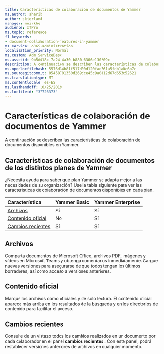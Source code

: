 ```yaml
---
title: Características de colaboración de documentos de Yammer
ms.author: sharik
author: skjerland
manager: mnirkhe
audience: ITPro
ms.topic: reference
f1_keywords:
- document-collaboration-features-in-yammer
ms.service: o365-administration
localization_priority: Normal
ms.custom: Adm_ServiceDesc
ms.assetid: 9b5d618c-7a24-4a30-b880-6306e130209c
description: A continuación se describen las características de colaboración de documentos disponibles en Yammer.
ms.openlocfilehash: 5576d34b81f517d00d120fae761a5fdb1a0c6b7c
ms.sourcegitcommit: 05458701350d269dce45c9a0812d67d653c52621
ms.translationtype: MT
ms.contentlocale: es-ES
ms.lasthandoff: 10/25/2019
ms.locfileid: "37726373"
---
```

# <a name="document-collaboration-features-in-yammer"></a>Características de colaboración de documentos de Yammer

A continuación se describen las características de colaboración de documentos disponibles en Yammer.
  
## <a name="document-collaboration-features-across-yammer-plans"></a>Características de colaboración de documentos de los distintos planes de Yammer

¿Necesita ayuda para saber qué plan Yammer se adapta mejor a las necesidades de su organización? Use la tabla siguiente para ver las características de colaboración de documentos disponibles en cada plan.
  
|**Característica**|**Yammer Basic**|**Yammer Enterprise**|
|:-----|:-----|:-----|
|[Archivos](document-collaboration-features-in-yammer.md#files) <br/> |Sí  <br/> |Sí  <br/> |
|[Contenido oficial](document-collaboration-features-in-yammer.md#official-content) <br/> |No  <br/> |Sí  <br/> |
|[Cambios recientes](document-collaboration-features-in-yammer.md#recent-changes) <br/> |Sí  <br/> |Sí  <br/> |

## <a name="files"></a>Archivos

Comparta documentos de Microsoft Office, archivos PDF, imágenes y vídeos en Microsoft Teams y obtenga comentarios inmediatamente. Cargue nuevas versiones para asegurarse de que todos tengan los últimos borradores, así como acceso a versiones anteriores.
  
## <a name="official-content"></a>Contenido oficial

Marque los archivos como oficiales y de solo lectura. El contenido oficial aparece más arriba en los resultados de la búsqueda y en los directorios de contenido para facilitar el acceso.

## <a name="recent-changes"></a>Cambios recientes

Consulte de un vistazo todos los cambios realizados en un documento por cada colaborador en el panel **cambios recientes** . Con este panel, podrá restablecer versiones anteriores de archivos en cualquier momento.
  